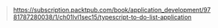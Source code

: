 > https://subscription.packtpub.com/book/application_development/9781787280038/1/ch01lvl1sec15/typescript-to-do-list-application